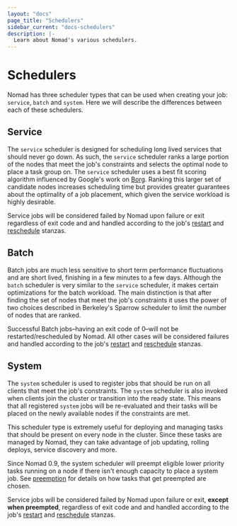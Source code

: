 ```yaml
---
layout: "docs"
page_title: "Schedulers"
sidebar_current: "docs-schedulers"
description: |-
  Learn about Nomad's various schedulers.
---
```


[Borg]: https://research.google.com/pubs/pub43438.html
[preemption]: /docs/internals/scheduling/preemption.html
[restart]: /docs/job-specification/restart.html
[reschedule]: /docs/job-specification/reschedule.html

# Schedulers

Nomad has three scheduler types that can be used when creating your job:
`service`, `batch` and `system`. Here we will describe the differences between
each of these schedulers.

## Service

The `service` scheduler is designed for scheduling long lived services that
should never go down. As such, the `service` scheduler ranks a large portion
of the nodes that meet the job's constraints and selects the optimal node to
place a task group on. The `service` scheduler uses a best fit scoring algorithm
influenced by Google's work on [Borg]. Ranking this larger set of candidate
nodes increases scheduling time but provides greater guarantees about the
optimality of a job placement, which given the service workload is highly
desirable.

Service jobs will be considered failed by Nomad upon failure or exit
regardless of exit code and and handled according to the job's [restart]
and [reschedule] stanzas.

## Batch

Batch jobs are much less sensitive to short term performance fluctuations and
are short lived, finishing in a few minutes to a few days. Although the `batch`
scheduler is very similar to the `service` scheduler, it makes certain
optimizations for the batch workload. The main distinction is that after finding
the set of nodes that meet the job's constraints it uses the power of two
choices described in Berkeley's Sparrow scheduler to limit the number of nodes
that are ranked.

Successful Batch jobs–having an exit code of 0–will not be restarted/rescheduled
by Nomad. All other cases will be considered failures and handled 
according to the job's [restart] and [reschedule] stanzas.

## System

The `system` scheduler is used to register jobs that should be run on all
clients that meet the job's constraints. The `system` scheduler is also invoked
when clients join the cluster or transition into the ready state. This means
that all registered `system` jobs will be re-evaluated and their tasks will be
placed on the newly available nodes if the constraints are met.

This scheduler type is extremely useful for deploying and managing tasks that
should be present on every node in the cluster. Since these tasks are
managed by Nomad, they can take advantage of job updating, rolling deploys,
service discovery and more.

Since Nomad 0.9, the system scheduler will preempt eligible lower priority
tasks running on a node if there isn't enough capacity to place a system job.
See [preemption] for details on how tasks that get preempted are chosen.

Service jobs will be considered failed by Nomad upon failure or exit, **except
when preempted**, regardless of exit code and and handled according to the
job's [restart] and [reschedule] stanzas.